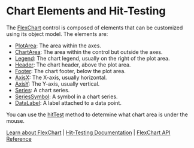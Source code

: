 Chart Elements and Hit-Testing
==============================

The [FlexChart](https://www.grapecity.com/wijmo/api/classes/wijmo_chart.flexchart.html) control is composed of elements that can be customized using its object model. The elements are:

*   [PlotArea](https://www.grapecity.com/wijmo/api/enums/wijmo_chart.chartelement.html#plotarea): The area within the axes.
*   [ChartArea](https://www.grapecity.com/wijmo/api/enums/wijmo_chart.chartelement.html#chartarea): The area within the control but outside the axes.
*   [Legend](https://www.grapecity.com/wijmo/api/enums/wijmo_chart.chartelement.html#legend): The chart legend, usually on the right of the plot area.
*   [Header](https://www.grapecity.com/wijmo/api/enums/wijmo_chart.chartelement.html#header): The chart header, above the plot area.
*   [Footer](https://www.grapecity.com/wijmo/api/enums/wijmo_chart.chartelement.html#footer): The chart footer, below the plot area.
*   [AxisX](https://www.grapecity.com/wijmo/api/enums/wijmo_chart.chartelement.html#axisx): The X-axis, usually horizontal.
*   [AxisY](https://www.grapecity.com/wijmo/api/enums/wijmo_chart.chartelement.html#axisy): The Y-axis, usually vertical.
*   [Series](https://www.grapecity.com/wijmo/api/enums/wijmo_chart.chartelement.html#series): A chart series.
*   [SeriesSymbol](https://www.grapecity.com/wijmo/api/enums/wijmo_chart.chartelement.html#seriessymbol): A symbol in a chart series.
*   [DataLabel](https://www.grapecity.com/wijmo/api/enums/wijmo_chart.chartelement.html#datalabel): A label attached to a data point.

You can use the [hitTest](https://www.grapecity.com/wijmo/api/classes/wijmo_chart.flexchart.html#hittest) method to determine what chart area is under the mouse.

[Learn about FlexChart](https://www.grapecity.com/wijmo-flexchart) | [Hit-Testing Documentation](https://www.grapecity.com/wijmo/docs/Topics/Chart/Advanced/Hit-Testing) | [FlexChart API Reference](https://www.grapecity.com/wijmo/api/classes/wijmo_chart.flexchart.html)